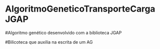 # AlgoritmoGeneticoTransporteCargaJGAP

#Algoritmo genético desenvolvido com a biblioteca JGAP

#Bilicoteca que auxilia na escrita de um AG
